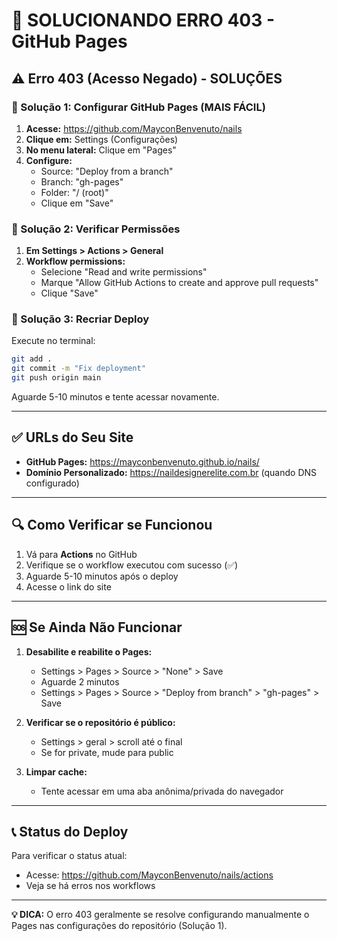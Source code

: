 # 🚨 SOLUCIONANDO ERRO 403 - GitHub Pages

## ⚠️ Erro 403 (Acesso Negado) - SOLUÇÕES

### 🔧 Solução 1: Configurar GitHub Pages (MAIS FÁCIL)

1. **Acesse:** https://github.com/MayconBenvenuto/nails
2. **Clique em:** Settings (Configurações)
3. **No menu lateral:** Clique em "Pages"
4. **Configure:**
   - Source: "Deploy from a branch"
   - Branch: "gh-pages"
   - Folder: "/ (root)"
   - Clique em "Save"

### 🔧 Solução 2: Verificar Permissões

1. **Em Settings > Actions > General**
2. **Workflow permissions:**
   - Selecione "Read and write permissions"
   - Marque "Allow GitHub Actions to create and approve pull requests"
   - Clique "Save"

### 🔧 Solução 3: Recriar Deploy

Execute no terminal:
```bash
git add .
git commit -m "Fix deployment"
git push origin main
```

Aguarde 5-10 minutos e tente acessar novamente.

---

## ✅ URLs do Seu Site

- **GitHub Pages:** https://mayconbenvenuto.github.io/nails/
- **Domínio Personalizado:** https://naildesignerelite.com.br (quando DNS configurado)

---

## 🔍 Como Verificar se Funcionou

1. Vá para **Actions** no GitHub
2. Verifique se o workflow executou com sucesso (✅)
3. Aguarde 5-10 minutos após o deploy
4. Acesse o link do site

---

## 🆘 Se Ainda Não Funcionar

1. **Desabilite e reabilite o Pages:**
   - Settings > Pages > Source > "None" > Save
   - Aguarde 2 minutos
   - Settings > Pages > Source > "Deploy from branch" > "gh-pages" > Save

2. **Verificar se o repositório é público:**
   - Settings > geral > scroll até o final
   - Se for private, mude para public

3. **Limpar cache:**
   - Tente acessar em uma aba anônima/privada do navegador

---

## 📞 Status do Deploy

Para verificar o status atual:
- Acesse: https://github.com/MayconBenvenuto/nails/actions
- Veja se há erros nos workflows

---

**💡 DICA:** O erro 403 geralmente se resolve configurando manualmente o Pages nas configurações do repositório (Solução 1).
